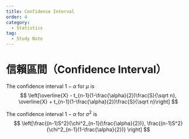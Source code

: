 ```yaml
--- 
title: Confidence Interval
order: 4
category:
  - Statistics
tag:
  - Study Note
---
```

# 信賴區間（Confidence Interval） 

The confidence interval $1-\alpha$ for $\mu$ is 
$$
\left[\overline{X} - t_{n-1}(1-\frac{\alpha}{2})\frac{S}{\sqrt n}, \overline{X} + t_{n-1}(1-\frac{\alpha}{2})\frac{S}{\sqrt n}\right] 
$$

The confidence interval $1-\alpha$ for $\sigma^2$ is 
$$
\left[\frac{(n-1)S^2}{\chi^2_{n-1}(\frac{\alpha}{2})}, \frac{(n-1)S^2}{\chi^2_{n-1}(1-\frac{\alpha}{2})} \right]
$$